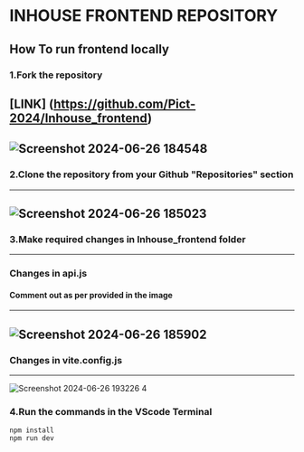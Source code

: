 # INHOUSE FRONTEND REPOSITORY

## How To run frontend locally
### 1.Fork the repository 

   [LINK] (https://github.com/Pict-2024/Inhouse_frontend)
   ---

   ![Screenshot 2024-06-26 184548](https://github.com/Adwait-Borate/Inhouse_frontend/assets/136005137/9e3e0d51-699b-488a-86b0-af0e7379a4c2)
   ---

 ### 2.Clone the repository from your Github "Repositories" section
  ---

  ![Screenshot 2024-06-26 185023](https://github.com/Adwait-Borate/Inhouse_frontend/assets/136005137/2547f7d6-2edd-4d50-86b1-a82c612e1940)
  ---

### 3.Make required changes in Inhouse_frontend folder
 ---

### Changes in api.js 
   #### Comment out as per provided in the image
   ---

  ![Screenshot 2024-06-26 185902](https://github.com/Adwait-Borate/Inhouse_frontend/assets/136005137/cce47ca4-786e-4a2a-8ecd-4c516dc28789)
  ---

### Changes in vite.config.js
  ---
   
  ![Screenshot 2024-06-26 193226  4](https://github.com/Adwait-Borate/Inhouse_frontend/assets/136005137/b0311693-a1e3-4d43-9e64-64b5309a377a)

  ### 4.Run the commands in the VScode Terminal 
  ```
  npm install
  npm run dev
